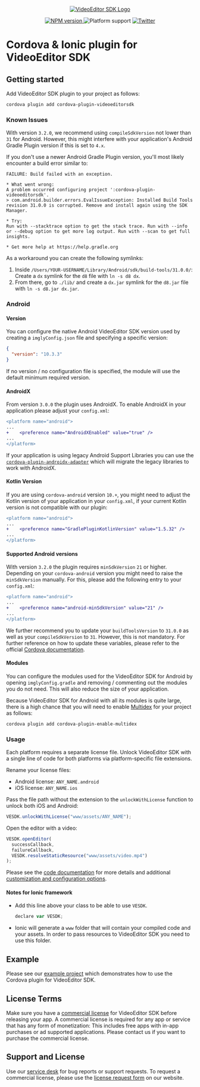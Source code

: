 <p align="center">
  <a href="https://img.ly/video-sdk?utm_campaign=Projects&utm_source=Github&utm_medium=VESDK&utm_content=Cordova"><img src="https://img.ly/static/logos/VE.SDK_Logo.svg" alt="VideoEditor SDK Logo"/></a>
</p>
<p align="center">
  <a href="https://npmjs.org/package/cordova-plugin-videoeditorsdk">
    <img src="https://img.shields.io/npm/v/cordova-plugin-videoeditorsdk.svg" alt="NPM version">
  </a>
  <img src="https://img.shields.io/badge/platforms-android%20|%20ios-lightgrey.svg" alt="Platform support">
  <a href="http://twitter.com/VideoEditorSDK">
    <img src="https://img.shields.io/badge/twitter-@VideoEditorSDK-blue.svg?style=flat" alt="Twitter">
  </a>
</p>

# Cordova & Ionic plugin for VideoEditor SDK

## Getting started

Add VideoEditor SDK plugin to your project as follows:

```sh
cordova plugin add cordova-plugin-videoeditorsdk
```

### Known Issues

With version `3.2.0`, we recommend using `compileSdkVersion` not lower than `31` for Android. However, this might interfere with your application's Android Gradle Plugin version if this is set to `4.x`.

If you don't use a newer Android Gradle Plugin version, you'll most likely encounter a build error similar to:

```
FAILURE: Build failed with an exception.

* What went wrong:
A problem occurred configuring project ':cordova-plugin-videoeditorsdk'.
> com.android.builder.errors.EvalIssueException: Installed Build Tools revision 31.0.0 is corrupted. Remove and install again using the SDK Manager.

* Try:
Run with --stacktrace option to get the stack trace. Run with --info or --debug option to get more log output. Run with --scan to get full insights.

* Get more help at https://help.gradle.org
```

As a workaround you can create the following symlinks:

1. Inside `/Users/YOUR-USERNAME/Library/Android/sdk/build-tools/31.0.0/`: Create a `dx` symlink for the `d8` file with `ln -s d8 dx`.
2. From there, go to `./lib/` and create a `dx.jar` symlink for the `d8.jar` file with `ln -s d8.jar dx.jar`.

### Android

#### Version

You can configure the native Android VideoEditor SDK version used by creating a `imglyConfig.json` file and specifying a specific version:

```json
{
  "version": "10.3.3"
}
```

If no version / no configuration file is specified, the module will use the default minimum required version.

#### AndroidX

From version `3.0.0` the plugin uses AndroidX. To enable AndroidX in your application please adjust your `config.xml`:

```diff
<platform name="android">
...
+    <preference name="AndroidXEnabled" value="true" />
...
</platform>
```

If your application is using legacy Android Support Libraries you can use the [`cordova-plugin-androidx-adapter`](https://www.npmjs.com/package/cordova-plugin-androidx-adapter) which will migrate the legacy libraries to work with AndroidX.

#### Kotlin Version

If you are using `cordova-android` version `10.+`, you might need to adjust the Kotlin version of your application in your `config.xml`, if your current Kotlin version is not compatible with our plugin:

```diff
<platform name="android">
...
+    <preference name="GradlePluginKotlinVersion" value="1.5.32" />
...
</platform>
```

#### Supported Android versions

With version `3.2.0` the plugin requires `minSdkVersion` `21` or higher. Depending on your `cordova-android` version you might need to raise the `minSdkVersion` manually. For this, please add the following entry to your `config.xml`:

```diff
<platform name="android">
...
+    <preference name="android-minSdkVersion" value="21" />
...
</platform>
```

We further recommend you to update your `buildToolsVersion` to `31.0.0` as well as your `compileSdkVersion` to `31`. However, this is not mandatory. For further reference on how to update these variables, please refer to the official [Cordova documentation](https://cordova.apache.org/docs/en/11.x/guide/platforms/android/index.html#configuring-gradle).

#### Modules

You can configure the modules used for the VideoEditor SDK for Android by opening `imglyConfig.gradle` and removing / commenting out the modules you do not need. This will also reduce the size of your application.

Because VideoEditor SDK for Android with all its modules is quite large, there is a high chance that you will need to enable [Multidex](https://developer.android.com/studio/build/multidex) for your project as follows:

```sh
cordova plugin add cordova-plugin-enable-multidex
```

### Usage

Each platform requires a separate license file. Unlock VideoEditor SDK with a single line of code for both platforms via platform-specific file extensions.

Rename your license files:

- Android license: `ANY_NAME.android`
- iOS license: `ANY_NAME.ios`

Pass the file path without the extension to the `unlockWithLicense` function to unlock both iOS and Android:

```js
VESDK.unlockWithLicense("www/assets/ANY_NAME");
```

Open the editor with a video:

```js
VESDK.openEditor(
  successCallback,
  failureCallback,
  VESDK.resolveStaticResource("www/assets/video.mp4")
);
```

Please see the [code documentation](./types/index.d.ts) for more details and additional [customization and configuration options](./types/configuration.ts).

#### Notes for Ionic framework

- Add this line above your class to be able to use `VESDK`.
  ```js
  declare var VESDK;
  ```
- Ionic will generate a `www` folder that will contain your compiled code and your assets. In order to pass resources to VideoEditor SDK you need to use this folder.

## Example

Please see our [example project](https://github.com/imgly/vesdk-cordova-demo) which demonstrates how to use the Cordova plugin for VideoEditor SDK.

## License Terms

Make sure you have a [commercial license](https://img.ly/pricing?product=vesdk&?utm_campaign=Projects&utm_source=Github&utm_medium=VESDK&utm_content=Cordova) for VideoEditor SDK before releasing your app.
A commercial license is required for any app or service that has any form of monetization: This includes free apps with in-app purchases or ad supported applications. Please contact us if you want to purchase the commercial license.

## Support and License

Use our [service desk](https://support.img.ly) for bug reports or support requests. To request a commercial license, please use the [license request form](https://img.ly/pricing?product=vesdk&?utm_campaign=Projects&utm_source=Github&utm_medium=VESDK&utm_content=Cordova) on our website.
